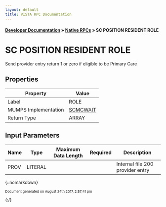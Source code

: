 ```yaml
---
layout: default
title: VISTA RPC Documentation
---
```


#### [Developer Documentation](../index) &#187; [Native RPCs](TableOfContents) &#187; SC POSITION RESIDENT ROLE<br/>
# SC POSITION RESIDENT ROLE

Send provider entry return 1 or zero if eligible to be Primary Care

## Properties

Property | Value
--- | ---
Label | ROLE
MUMPS Implementation | [SCMCWAIT](http://code.osehra.org/dox/Routine_SCMCWAIT_source.html)
Return Type | ARRAY


## Input Parameters

Name | Type | Maximum Data Length | Required | Description
--- | --- | --- | --- | ---
PROV | LITERAL |  |  | Internal file 200 provider entry



{::nomarkdown} <br/><p style="font-size: 11px">Document generated on August 24th 2017, 2:57:41 pm</p>{:/}